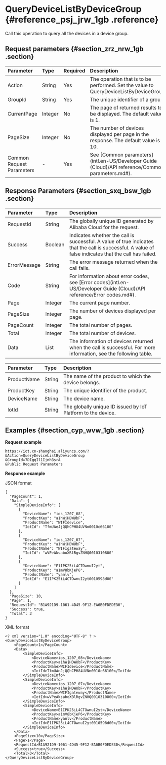 # QueryDeviceListByDeviceGroup {#reference_psj_jrw_1gb .reference}

Call this operation to query all the devices in a device group.

## Request parameters {#section_zrz_nrw_1gb .section}

|Parameter|Type|Required|Description|
|:--------|:---|:-------|:----------|
|Action|String|Yes|The operation that is to be performed. Set the value to QueryDeviceListByDeviceGroup.|
|GroupId|String|Yes|The unique identifier of a group.|
|CurrentPage|Integer|No|The page of returned results to be displayed. The default value is 1.|
|PageSize|Integer|No|The number of devices displayed per page in the response. The default value is 10.|
|Common Request Parameters|-|Yes|See [Common parameters](intl.en-US/Developer Guide (Cloud)/API reference/Common parameters.md#).|

## Response Parameters {#section_sxq_bsw_1gb .section}

|Parameter|Type|Description|
|:--------|:---|:----------|
|RequestId|String|The globally unique ID generated by Alibaba Cloud for the request.|
|Success|Boolean|Indicates whether the call is successful. A value of true indicates that the call is successful. A value of false indicates that the call has failed.|
|ErrorMessage|String|The error message returned when the call fails.|
|Code|String|For information about error codes, see [Error codes](intl.en-US/Developer Guide (Cloud)/API reference/Error codes.md#).|
|Page|Integer|The current page number.|
|PageSize|Integer|The number of devices displayed per page.|
|PageCount|Integer|The total number of pages.|
|Total|Integer|The total number of devices.|
|Data|List|The information of devices returned when the call is successful. For more information, see the following table.|

|Parameter|Type|Description|
|:--------|:---|:----------|
|ProductName|String|The name of the product to which the device belongs.|
|ProductKey|String|The unique identifier of the product.|
|DeviceName|String|The device name.|
|IotId|String|The globally unique ID issued by IoT Platform to the device.|

## Examples {#section_cyp_wvw_1gb .section}

**Request example**

```
https://iot.cn-shanghai.aliyuncs.com/?&Action=QueryDeviceListByDeviceGroup
&GroupId=7DIgqIl1IjnhBsrA
&Public Request Parameters
```

**Response example**

JSON format

```
{
  "PageCount": 1,
  "Data": {
    "SimpleDeviceInfo": [
      {
        "DeviceName": "ios_1207_08",
        "ProductKey": "a1hWjHDWUbF",
        "ProductName": "WIFIdevice",
        "IotId": "TfmUAeJjQQhCPH84UVNn0010c66100"
      },
      {
        "DeviceName": "ios_1207_07",
        "ProductKey": "a1hWjHDWUbF",
        "ProductName": "WIFIgateway",
        "IotId": "wVPeAksaboXBlRgvZNHQ0010310800"
      },
      {
        "DeviceName": "E1IPK25iL4CTOwnuI2yt",
        "ProductKey": "a1mV8bKjeP6",
        "ProductName": "yanlv",
        "IotId": "E1IPK25iL4CTOwnuI2yt0010598d00"
      }
    ]
  },
  "PageSize": 10,
  "Page": 1,
  "RequestId": "B1A921D9-1061-4D45-9F12-EA6B0FDEDE30",
  "Success": true,
  "Total": 3
}
```

XML format

```
<? xml version="1.0" encoding="UTF-8" ? >
<QueryDeviceListByDeviceGroup>
	<PageCount>1</PageCount>
	<Data>
		<SimpleDeviceInfo>
			<DeviceName>ios_1207_08</DeviceName>
			<ProductKey>a1hWjHDWUbF</ProductKey>
			<ProductName>WIFIdevice</ProductName>
			<IotId>TfmUAeJjQQhCPH84UVNn0010c66100</IotId>
		</SimpleDeviceInfo>
		<SimpleDeviceInfo>
			<DeviceName>ios_1207_07</DeviceName>
			<ProductKey>a1hWjHDWUbF</ProductKey>
			<ProductName>WIFIgateway</ProductName>
			<IotId>wVPeAksaboXBlRgvZNHQ0010310800</IotId>
		</SimpleDeviceInfo>
		<SimpleDeviceInfo>
			<DeviceName>E1IPK25iL4CTOwnuI2yt</DeviceName>
			<ProductKey>a1mV8bKjeP6</ProductKey>
			<ProductName>yanlv</ProductName>
			<IotId>E1IPK25iL4CTOwnuI2yt0010598d00</IotId>
		</SimpleDeviceInfo>
	</Data>
	<PageSize>10</PageSize>
	<Page>1</Page>
	<RequestId>B1A921D9-1061-4D45-9F12-EA6B0FDEDE30</RequestId>
	<Success>true</Success>
	<Total>3</Total>
</QueryDeviceListByDeviceGroup>
```

